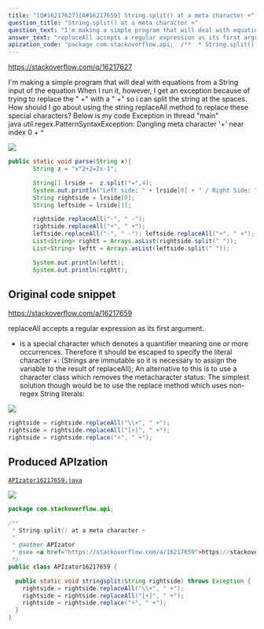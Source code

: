 ```yaml
---
title: "[Q#16217627][A#16217659] String.split() at a meta character +"
question_title: "String.split() at a meta character +"
question_text: "I'm making a simple program that will deal with equations from a String input of the equation When I run it, however, I get an exception because of trying to replace the \" +\" with a \" +\" so i can split the string at the spaces. How should I go about using the string replaceAll method to replace these special characters? Below is my code Exception in thread \"main\" java.util.regex.PatternSyntaxException: Dangling meta character '+' near index 0 + ^"
answer_text: "replaceAll accepts a regular expression as its first argument. + is a special character which denotes a quantifier meaning one or more occurrences. Therefore it should be escaped to specify the literal character +: (Strings are immutable so it is necessary to assign the variable to the result of replaceAll); An alternative to this is to use a character class which removes the metacharacter status: The simplest solution though would be to use the replace method which uses non-regex String literals:"
apization_code: "package com.stackoverflow.api;  /**  * String.split() at a meta character +  *  * @author APIzator  * @see <a href=\"https://stackoverflow.com/a/16217659\">https://stackoverflow.com/a/16217659</a>  */ public class APIzator16217659 {    public static void stringsplit(String rightside) throws Exception {     rightside = rightside.replaceAll(\"\\\\+\", \" +\");     rightside = rightside.replaceAll(\"[+]\", \" +\");     rightside = rightside.replace(\"+\", \" +\");   } }"
---
```


https://stackoverflow.com/q/16217627

I&#x27;m making a simple program that will deal with equations from a String input of the equation
When I run it, however, I get an exception because of trying to replace the &quot; +&quot; with a &quot; +&quot; so i can split the string at the spaces. How should I go about using
the string replaceAll method to replace these special characters? Below is my code
Exception in thread &quot;main&quot; java.util.regex.PatternSyntaxException: Dangling meta character &#x27;+&#x27; near index 0
+
^


<div class="code-logo"><img src="/stackoverflow.png" /></div>

```java
public static void parse(String x){
       String z = "x^2+2=2x-1";

       String[] lrside =  z.split("=",4);
       System.out.println("Left side: " + lrside[0] + " / Right Side: " + lrside[1]);
       String rightside = lrside[0];
       String leftside = lrside[1];

       rightside.replaceAll("-", " -");
       rightside.replaceAll("+", " +");
       leftside.replaceAll("-", " -"); leftside.replaceAll("+", " +");
       List<String> rightt = Arrays.asList(rightside.split(" "));
       List<String> leftt = Arrays.asList(leftside.split(" "));

       System.out.println(leftt);
       System.out.println(rightt);
```


## Original code snippet

https://stackoverflow.com/a/16217659

replaceAll accepts a regular expression as its first argument.
+ is a special character which denotes a quantifier meaning one or more occurrences. Therefore it should be escaped to specify the literal character +:
(Strings are immutable so it is necessary to assign the variable to the result of replaceAll);
An alternative to this is to use a character class which removes the metacharacter status:
The simplest solution though would be to use the replace method which uses non-regex String literals:

<div class="code-logo"><img src="/stackoverflow.png" /></div>

```java
rightside = rightside.replaceAll("\\+", " +");
rightside = rightside.replaceAll("[+]", " +");
rightside = rightside.replace("+", " +");
```

## Produced APIzation

[`APIzator16217659.java`](https://github.com/pasqualesalza/apization-temp/raw/main/data/search/APIzator16217659.java)

<div class="code-logo"><img src="/apizator.png" /></div>

```java
package com.stackoverflow.api;

/**
 * String.split() at a meta character +
 *
 * @author APIzator
 * @see <a href="https://stackoverflow.com/a/16217659">https://stackoverflow.com/a/16217659</a>
 */
public class APIzator16217659 {

  public static void stringsplit(String rightside) throws Exception {
    rightside = rightside.replaceAll("\\+", " +");
    rightside = rightside.replaceAll("[+]", " +");
    rightside = rightside.replace("+", " +");
  }
}

```